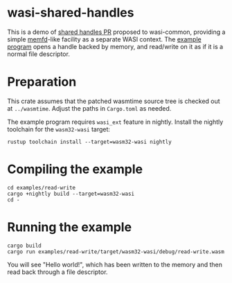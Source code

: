 # wasi-shared-handles

This is a demo of [shared handles PR] proposed to wasi-common,
providing a simple [memfd]-like facility as a separate WASI context.
The [example program] opens a handle backed by memory, and read/write
on it as if it is a normal file descriptor.

# Preparation

This crate assumes that the patched wasmtime source tree is checked
out at `../wasmtime`.  Adjust the paths in `Cargo.toml` as needed.

The example program requires `wasi_ext` feature in nightly.  Install
the nightly toolchain for the `wasm32-wasi` target:

```console
rustup toolchain install --target=wasm32-wasi nightly
```

# Compiling the example

```console
cd examples/read-write
cargo +nightly build --target=wasm32-wasi
cd -
```

# Running the example

```console
cargo build
cargo run examples/read-write/target/wasm32-wasi/debug/read-write.wasm
```

You will see "Hello world!", which has been written to the memory and
then read back through a file descriptor.

[shared handles PR]: https://github.com/bytecodealliance/wasmtime/pull/2304
[memfd]: https://man7.org/linux/man-pages/man2/memfd_create.2.html
[example program]: https://github.com/ueno/wasi-shared-handles/blob/main/examples/read-write/src/main.rs
